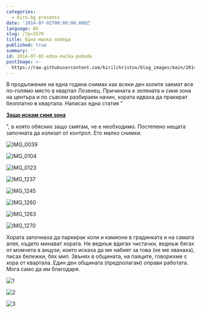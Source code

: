 ```yaml
---
categories:
  - Kiro.bg presents
date: '2014-07-02T00:00:00.000Z'
language: BG
slug: /?p=2570
title: Една малка победа
published: true
summary: ''
id: 2014-07-02-edna-malka-pobeda
postImage: >-
  https://raw.githubusercontent.com/kirilchristov/blog_images/main/2014/07/IMG_0039.jpg
---
```


В продължение на една година снимах как всеки ден колите заемат все по-голямо място в квартал Лозенец. Причината е зелената и синя зона на центъра и по съвсем разбираем начин, хората идваха да пракират безплатно в квартала. Написах една статия "

**[Защо искам синя зона](http://kiro.bg/?p=2053)**

", в която обясних защо смятам, че е необходимо. Постепено нещата започната да излизат от контрол. Ето малко снимки. 

![IMG_0039](https://raw.githubusercontent.com/kirilchristov/blog_images/main/2014/07/IMG_0039.jpg)

 

![IMG_0104](https://raw.githubusercontent.com/kirilchristov/blog_images/main/2014/07/IMG_0104.jpg)

 

![IMG_0123](https://raw.githubusercontent.com/kirilchristov/blog_images/main/2014/07/IMG_0123.jpg)

 

![IMG_1237](https://raw.githubusercontent.com/kirilchristov/blog_images/main/2014/07/IMG_1237.jpg)

 

![IMG_1245](https://raw.githubusercontent.com/kirilchristov/blog_images/main/2014/07/IMG_1245.jpg)

 

![IMG_1260](https://raw.githubusercontent.com/kirilchristov/blog_images/main/2014/07/IMG_1260.jpg)

 

![IMG_1263](https://raw.githubusercontent.com/kirilchristov/blog_images/main/2014/07/IMG_1263.jpg)

 

![IMG_1270](https://raw.githubusercontent.com/kirilchristov/blog_images/main/2014/07/IMG_1270.jpg)

 Хората започнаха да паркирак коли и камиони в градинката и на самата алея, където минават хората. Не веднъж вдигах чистачки, веднъж бягах от момчета в анцузи, които искаха да ме набият за това (не ме хванаха), писах бележки, бях мил. Звънях в общината, на паяците, говорихме с хора от квартала. Един ден общината (предполагам) оправи работата. Мога само да им благодаря. 

![1](https://raw.githubusercontent.com/kirilchristov/blog_images/main/2014/07/1.jpg)

 

![2](https://raw.githubusercontent.com/kirilchristov/blog_images/main/2014/07/2.jpg)

 

![3](https://raw.githubusercontent.com/kirilchristov/blog_images/main/2014/07/3.jpg)
